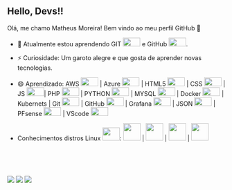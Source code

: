 ## Hello, Devs!!
 Olá, me chamo Matheus Moreira! Bem vindo ao meu perfil GitHub 👋

- 🌱 Atualmente estou aprendendo GIT <img src="https://cdn.jsdelivr.net/gh/devicons/devicon@latest/icons/git/git-original.svg" width="40" height="20"/> e GitHub <img src="https://cdn.jsdelivr.net/gh/devicons/devicon@latest/icons/github/github-original.svg" width="40" height="20"/>.
- ⚡ Curiosidade: Um garoto alegre e que gosta de aprender novas tecnologias.
- 😄 Aprendizado: AWS <img src="https://cdn.jsdelivr.net/gh/devicons/devicon@latest/icons/amazonwebservices/amazonwebservices-original-wordmark.svg" width="40" height="20"/> | Azure <img src="https://cdn.jsdelivr.net/gh/devicons/devicon@latest/icons/azure/azure-original.svg" width="40" height="20"/> | HTML5 <img src="https://cdn.jsdelivr.net/gh/devicons/devicon@latest/icons/html5/html5-original-wordmark.svg" width="40" height="20"/> | CSS <img src="https://cdn.jsdelivr.net/gh/devicons/devicon@latest/icons/css3/css3-original-wordmark.svg" width="40" height="20"/> | JS <img src="https://cdn.jsdelivr.net/gh/devicons/devicon@latest/icons/javascript/javascript-original.svg" width="40" height="20"/>| PHP <img src="https://cdn.jsdelivr.net/gh/devicons/devicon@latest/icons/php/php-original.svg" width="40" height="20"/> | PYTHON <img src="https://cdn.jsdelivr.net/gh/devicons/devicon@latest/icons/python/python-original-wordmark.svg" width="40" height="20"/> | MYSQL <img src="https://cdn.jsdelivr.net/gh/devicons/devicon@latest/icons/mysql/mysql-original-wordmark.svg" width="40" height="20"/> | Docker <img src="https://cdn.jsdelivr.net/gh/devicons/devicon@latest/icons/docker/docker-original-wordmark.svg" width="40" height="20"/> | Kubernets | Git <img src="https://cdn.jsdelivr.net/gh/devicons/devicon@latest/icons/git/git-original-wordmark.svg" width="40" height="20"/> | GitHub <img src="https://cdn.jsdelivr.net/gh/devicons/devicon@latest/icons/github/github-original-wordmark.svg" width="40" height="20"/> | Grafana <img src="https://cdn.jsdelivr.net/gh/devicons/devicon@latest/icons/grafana/grafana-original-wordmark.svg" width="40" height="20"/> | JSON <img src="https://cdn.jsdelivr.net/gh/devicons/devicon@latest/icons/json/json-original.svg" width="40" height="20"/> | PFsense <img src="https://cdn.jsdelivr.net/gh/devicons/devicon@latest/icons/pfsense/pfsense-original-wordmark.svg" width="40" height="20"/> | VScode <img src="https://cdn.jsdelivr.net/gh/devicons/devicon@latest/icons/vscode/vscode-original-wordmark.svg" width="40" height="20"/>

- Conhecimentos distros Linux <img src="https://cdn.jsdelivr.net/gh/devicons/devicon@latest/icons/linux/linux-original.svg" width="40" height="30"/>: <img src="https://cdn.jsdelivr.net/gh/devicons/devicon@latest/icons/archlinux/archlinux-original.svg" width="40" height="40"/> | <img src="https://cdn.jsdelivr.net/gh/devicons/devicon@latest/icons/debian/debian-original.svg" width="40" height="40"/> | <img src="https://cdn.jsdelivr.net/gh/devicons/devicon@latest/icons/ubuntu/ubuntu-original.svg" width="40" height="40"/> | <img src="https://cdn.jsdelivr.net/gh/devicons/devicon@latest/icons/raspberrypi/raspberrypi-original.svg" width="40" height="40"/>

<br><br><br>

<div>
<a href="https://www.instagram.com/mmoreirar2/" target="_blank"><img loading="lazy" src="https://img.shields.io/badge/-Instagram-%23E4405F?style=for-the-badge&logo=instagram&logoColor=white" target="_blank"></a>
<a href = "mailto:mmatheusmoreira30@gmail.com"><img loading="lazy" src="https://img.shields.io/badge/Gmail-D14836?style=for-the-badge&logo=gmail&logoColor=white" target="_blank"></a>
<a href="https://www.linkedin.com/in/matheus-moreira-1b9936275" target="_blank"><img loading="lazy" src="https://img.shields.io/badge/-LinkedIn-%230077B5?style=for-the-badge&logo=linkedin&logoColor=white" target="_blank"></a>   
</div>
